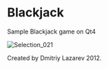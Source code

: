 # Blackjack
Sample Blackjack game on Qt4

![Selection_021](https://user-images.githubusercontent.com/6905318/158070884-2837dddd-6413-428f-bb81-cda837d4b40c.png)

Created by Dmitriy Lazarev 2012.
